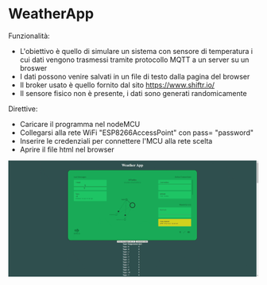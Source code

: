 # WeatherApp

Funzionalità:
- L'obiettivo è quello di simulare un sistema con sensore di temperatura i cui dati vengono trasmessi tramite protocollo MQTT a un server su un broswer
- I dati possono venire salvati in un file di testo dalla pagina del browser
- Il broker usato è quello fornito dal sito https://www.shiftr.io/ 
- Il sensore fisico non è presente, i dati sono generati randomicamente

Direttive:
- Caricare il programma nel nodeMCU
- Collegarsi alla rete WiFi "ESP8266AccessPoint" con pass= "password"
- Inserire le credenziali per connettere l'MCU alla rete scelta
- Aprire il file html nel browser

![](/gif.gif)
